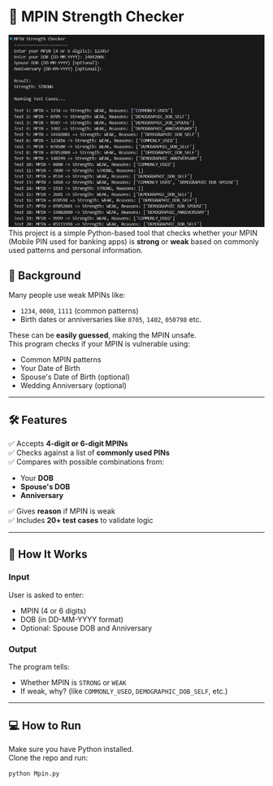 # 🔐 MPIN Strength Checker

![MPIN Strength Checker Demo](output.png)
This project is a simple Python-based tool that checks whether your MPIN (Mobile PIN used for banking apps) is **strong** or **weak** based on commonly used patterns and personal information.

## 📘 Background

Many people use weak MPINs like:
- `1234`, `0000`, `1111` (common patterns)
- Birth dates or anniversaries like `0705`, `1402`, `050798` etc.

These can be **easily guessed**, making the MPIN unsafe.  
This program checks if your MPIN is vulnerable using:
- Common MPIN patterns
- Your Date of Birth
- Spouse's Date of Birth (optional)
- Wedding Anniversary (optional)

---

## 🛠️ Features

✅ Accepts **4-digit or 6-digit MPINs**  
✅ Checks against a list of **commonly used PINs**  
✅ Compares with possible combinations from:
- Your **DOB**
- **Spouse's DOB**
- **Anniversary**

✅ Gives **reason** if MPIN is weak  
✅ Includes **20+ test cases** to validate logic

---

## 🧠 How It Works

### Input
User is asked to enter:
- MPIN (4 or 6 digits)
- DOB (in DD-MM-YYYY format)
- Optional: Spouse DOB and Anniversary

### Output
The program tells:
- Whether MPIN is `STRONG` or `WEAK`
- If weak, why? (like `COMMONLY_USED`, `DEMOGRAPHIC_DOB_SELF`, etc.)

---

## 💻 How to Run

Make sure you have Python installed.  
Clone the repo and run:

```bash
python Mpin.py
